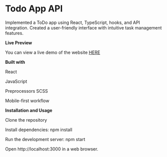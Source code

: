 # Todo App API


Implemented a ToDo app using React, TypeScript, hooks, and API integration. Created a user-friendly interface with intuitive task management features.


**Live Preview**


You can view a live demo of the website [HERE](https://samirmamedov1010.github.io/Todo-App-API/) 


**Built with**


React

JavaScript

Preprocessors SCSS

Mobile-first workflow


**Installation and Usage**


Clone the repository

Install dependencies: npm install

Run the development server: npm start

Open http://localhost:3000 in a web browser.

